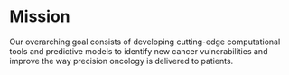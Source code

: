 # Mission
Our overarching goal consists of developing cutting-edge computational tools and predictive models to identify new cancer vulnerabilities and improve the way precision oncology is delivered to patients.
